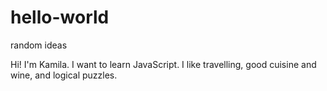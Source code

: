 # hello-world
random ideas

Hi!
I'm Kamila. I want to learn JavaScript. I like travelling, good cuisine and wine, and logical puzzles.
